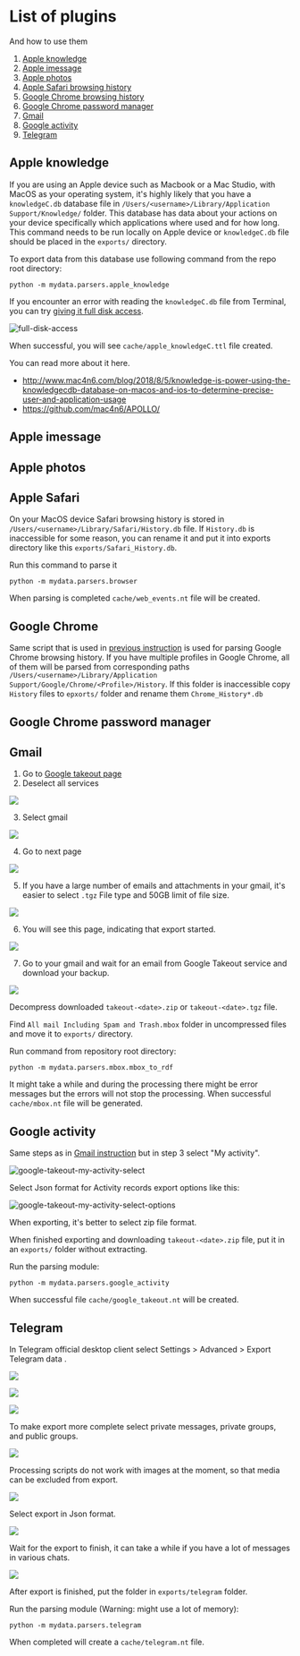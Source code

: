 # List of plugins

And how to use them

1. [Apple knowledge](#apple-knowledge)
2. [Apple imessage](#apple-imessage)
3. [Apple photos](#apple-photos)
4. [Apple Safari browsing history](#apple-safari)
5. [Google Chrome browsing history](#google-chrome)
6. [Google Chrome password manager](#google-chrome-password-manager)
7. [Gmail](#gmail)
8. [Google activity](#google-activity)
9. [Telegram](#telegram)


## Apple knowledge
If you are using an Apple device such as Macbook or a Mac Studio, 
with MacOS as your operating system, it's highly likely that you have
a `knowledgeC.db` database file in `/Users/<username>/Library/Application Support/Knowledge/` folder. This database has data about your actions on your device
specifically which applications where used and for how long. 
This command needs to be run locally on Apple device or `knowledgeC.db` file should be placed in the `exports/` directory.

To export data from this database use following command from the repo root directory:

```cmdline
python -m mydata.parsers.apple_knowledge
```

If you encounter an error with reading the `knowledgeC.db` file from Terminal, you can try [giving it full disk access](https://iboysoft.com/howto/operation-not-permitted-mac-terminal.html).  

![full-disk-access](./imgs/enable-full-disk-access-terminal.png)

When successful, you will see `cache/apple_knowledgeC.ttl` file created.


You can read more about it here.
- http://www.mac4n6.com/blog/2018/8/5/knowledge-is-power-using-the-knowledgecdb-database-on-macos-and-ios-to-determine-precise-user-and-application-usage
- https://github.com/mac4n6/APOLLO/

## Apple imessage

## Apple photos

## Apple Safari

On your MacOS device Safari browsing history is stored in `/Users/<username>/Library/Safari/History.db` file.
If `History.db` is inaccessible for some reason, you can rename it and put it into exports directory like this `exports/Safari_History.db`.

Run this command to parse it 
```cmdline
python -m mydata.parsers.browser
```

When parsing is completed `cache/web_events.nt` file will be created. 

## Google Chrome

Same script that is used in [previous instruction](#apple-safari) is used for parsing Google Chrome browsing history. 
If you have multiple profiles in Google Chrome, all of them will be parsed from corresponding paths
`/Users/<username>/Library/Application Support/Google/Chrome/<Profile>/History`. If this folder is inaccessible 
copy `History` files to `epxorts/` folder and rename them `Chrome_History*.db`

## Google Chrome password manager

## Gmail

1. Go to [Google takeout page](https://takeout.google.com/settings/takeout?pli=1)
2. Deselect all services

![](./imgs/google-takeout-interface.png)

3. Select gmail 

![](./imgs/google-takeout-select-gmail.png)

4. Go to next page

![](./imgs/google-takeout-next-step.png)

5. If you have a large number of emails and attachments in your gmail, it's easier to select `.tgz` File type and 50GB limit of file size.  

![](./imgs/google-takeout-export-options.png)

6. You will see this page, indicating that export started.

![](./imgs/google-takeout-successful-export.png)

7. Go to your gmail and wait for an email from Google Takeout service and download your backup.

![](./imgs/gmail-download-export.png)

Decompress downloaded `takeout-<date>.zip` or `takeout-<date>.tgz` file. 

Find `All mail Including Spam and Trash.mbox` folder in uncompressed files and move it to `exports/` directory. 

Run command from repository root directory: 
```cmdline
python -m mydata.parsers.mbox.mbox_to_rdf
```

It might take a while and during the processing there might be error messages but the errors will not stop the processing.
When successful `cache/mbox.nt` file will be generated.


## Google activity

Same steps as in [Gmail instruction](#gmail) but in step 3 select "My activity".

![google-takeout-my-activity-select](./imgs/google-takeout-my-activity-select.png)

Select Json format for Activity records export options like this: 

![google-takeout-my-activity-select-options](./imgs/google-takeout-my-activity-select-options.png)

When exporting, it's better to select zip file format.

When finished exporting and downloading `takeout-<date>.zip` file, put it in an `exports/` folder without extracting.

Run the parsing module:

```cmdline
python -m mydata.parsers.google_activity
```

When successful file `cache/google_takeout.nt` will be created.

## Telegram

In Telegram official desktop client select Settings > Advanced > Export Telegram data . 

![](./imgs/telegram-select-settings.png)

![](./imgs/telegram-settings-select-advanced.png)

![](./imgs/telegram-select-export-telegram-data.png)

To make export more complete select private messages, private groups, and public groups. 

![](./imgs/telegram-export-data-select-groups.png)

Processing scripts do not work with images at the moment, so that media can be excluded from export.

![](./imgs/telegram-export-data-deselect-media.png)

Select export in Json format.

![](./imgs/telegram-export-data-select-json.png)

Wait for the export to finish, it can take a while if you have a lot of messages in various chats.

![](./imgs/telegram-data-export-progress.png)

After export is finished, put the folder in `exports/telegram` folder.

Run the parsing module (Warning: might use a lot of memory):

```cmdline
python -m mydata.parsers.telegram
```

When completed will create a `cache/telegram.nt` file.